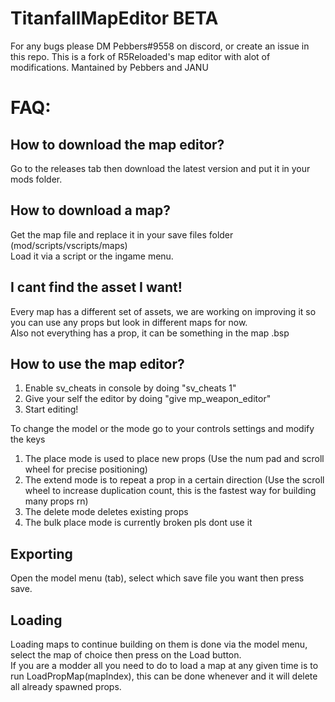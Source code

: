# TitanfallMapEditor BETA

For any bugs please DM Pebbers#9558 on discord, or create an issue in this repo.
This is a fork of R5Reloaded's map editor with alot of modifications.
Mantained by Pebbers and JANU

# FAQ:
## How to download the map editor?
Go to the releases tab then download the latest version and put it in your mods folder.

## How to download a map?
Get the map file and replace it in your save files folder (mod/scripts/vscripts/maps) <br/>
Load it via a script or the ingame menu.

## I cant find the asset I want!
Every map has a different set of assets, we are working on improving it so you can use any props but look in different maps for now. <br/>
Also not everything has a prop, it can be something in the map .bsp

## How to use the map editor?
1. Enable sv_cheats in console by doing "sv_cheats 1"
2. Give your self the editor by doing "give mp_weapon_editor"
3. Start editing!

To change the model or the mode go to your controls settings and modify the keys
1. The place mode is used to place new props (Use the num pad and scroll wheel for precise positioning)
2. The extend mode is to repeat a prop in a certain direction (Use the scroll wheel to increase duplication count, this is the fastest way for building many props rn)
3. The delete mode deletes existing props
4. The bulk place mode is currently broken pls dont use it

## Exporting
Open the model menu (tab), select which save file you want then press save.

## Loading
Loading maps to continue building on them is done via the model menu, select the map of choice then press on the Load button. <br/>
If you are a modder all you need to do to load a map at any given time is to run LoadPropMap(mapIndex), this can be done whenever and it will delete all already spawned props.
